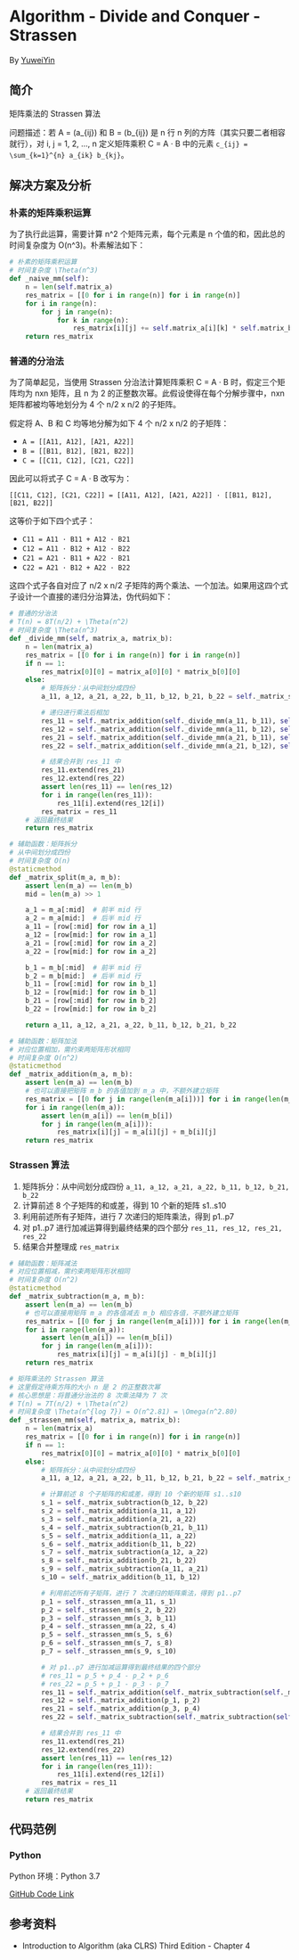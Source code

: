 # Algorithm - Divide and Conquer - Strassen

By [YuweiYin](https://yuweiyin.github.io/)

## 简介

矩阵乘法的 Strassen 算法

问题描述：若 A = (a\_{ij}) 和 B = (b_{ij}) 是 n 行 n 列的方阵（其实只要二者相容就行），对 i, j = 1, 2, ..., n 定义矩阵乘积 C = A · B 中的元素 `c_{ij} = \sum_{k=1}^{n} a_{ik} b_{kj}`。

## 解决方案及分析

### 朴素的矩阵乘积运算

为了执行此运算，需要计算 n^2 个矩阵元素，每个元素是 n 个值的和，因此总的时间复杂度为 O(n^3)。朴素解法如下：

```python
# 朴素的矩阵乘积运算
# 时间复杂度 \Theta(n^3)
def _naive_mm(self):
    n = len(self.matrix_a)
    res_matrix = [[0 for i in range(n)] for i in range(n)]
    for i in range(n):
        for j in range(n):
            for k in range(n):
                res_matrix[i][j] += self.matrix_a[i][k] * self.matrix_b[k][j]
    return res_matrix
```

### 普通的分治法

为了简单起见，当使用 Strassen 分治法计算矩阵乘积 C = A · B 时，假定三个矩阵均为 nxn 矩阵，且 n 为 2 的正整数次幂。此假设使得在每个分解步骤中，nxn 矩阵都被均等地划分为 4 个 n/2 x n/2 的子矩阵。

假定将 A、B 和 C 均等地分解为如下 4 个 n/2 x n/2 的子矩阵：

- `A = [[A11, A12], [A21, A22]]`
- `B = [[B11, B12], [B21, B22]]`
- `C = [[C11, C12], [C21, C22]]`

因此可以将式子 C = A · B 改写为：

`[[C11, C12], [C21, C22]] = [[A11, A12], [A21, A22]] · [[B11, B12], [B21, B22]]`

这等价于如下四个式子：

- `C11 = A11 · B11 + A12 · B21`
- `C12 = A11 · B12 + A12 · B22`
- `C21 = A21 · B11 + A22 · B21`
- `C22 = A21 · B12 + A22 · B22`

这四个式子各自对应了 n/2 x n/2 子矩阵的两个乘法、一个加法。如果用这四个式子设计一个直接的递归分治算法，伪代码如下：

```python
# 普通的分治法
# T(n) = 8T(n/2) + \Theta(n^2)
# 时间复杂度 \Theta(n^3)
def _divide_mm(self, matrix_a, matrix_b):
    n = len(matrix_a)
    res_matrix = [[0 for i in range(n)] for i in range(n)]
    if n == 1:
        res_matrix[0][0] = matrix_a[0][0] * matrix_b[0][0]
    else:
        # 矩阵拆分：从中间划分成四份
        a_11, a_12, a_21, a_22, b_11, b_12, b_21, b_22 = self._matrix_split(matrix_a, matrix_b)

        # 递归进行乘法后相加
        res_11 = self._matrix_addition(self._divide_mm(a_11, b_11), self._divide_mm(a_12, b_21))
        res_12 = self._matrix_addition(self._divide_mm(a_11, b_12), self._divide_mm(a_12, b_22))
        res_21 = self._matrix_addition(self._divide_mm(a_21, b_11), self._divide_mm(a_22, b_21))
        res_22 = self._matrix_addition(self._divide_mm(a_21, b_12), self._divide_mm(a_22, b_22))

        # 结果合并到 res_11 中
        res_11.extend(res_21)
        res_12.extend(res_22)
        assert len(res_11) == len(res_12)
        for i in range(len(res_11)):
            res_11[i].extend(res_12[i])
        res_matrix = res_11
    # 返回最终结果
    return res_matrix

# 辅助函数：矩阵拆分
# 从中间划分成四份
# 时间复杂度 O(n)
@staticmethod
def _matrix_split(m_a, m_b):
    assert len(m_a) == len(m_b)
    mid = len(m_a) >> 1

    a_1 = m_a[:mid]  # 前半 mid 行
    a_2 = m_a[mid:]  # 后半 mid 行
    a_11 = [row[:mid] for row in a_1]
    a_12 = [row[mid:] for row in a_1]
    a_21 = [row[:mid] for row in a_2]
    a_22 = [row[mid:] for row in a_2]

    b_1 = m_b[:mid]  # 前半 mid 行
    b_2 = m_b[mid:]  # 后半 mid 行
    b_11 = [row[:mid] for row in b_1]
    b_12 = [row[mid:] for row in b_1]
    b_21 = [row[:mid] for row in b_2]
    b_22 = [row[mid:] for row in b_2]

    return a_11, a_12, a_21, a_22, b_11, b_12, b_21, b_22

# 辅助函数：矩阵加法
# 对应位置相加，需约束两矩阵形状相同
# 时间复杂度 O(n^2)
@staticmethod
def _matrix_addition(m_a, m_b):
    assert len(m_a) == len(m_b)
    # 也可以直接把矩阵 m_b 的各值加到 m_a 中，不额外建立矩阵
    res_matrix = [[0 for j in range(len(m_a[i]))] for i in range(len(m_a))]
    for i in range(len(m_a)):
        assert len(m_a[i]) == len(m_b[i])
        for j in range(len(m_a[i])):
            res_matrix[i][j] = m_a[i][j] + m_b[i][j]
    return res_matrix
```

### Strassen 算法

1. 矩阵拆分：从中间划分成四份 `a_11, a_12, a_21, a_22, b_11, b_12, b_21, b_22`
2. 计算前述 8 个子矩阵的和或差，得到 10 个新的矩阵 s1..s10
3. 利用前述所有子矩阵，进行 7 次递归的矩阵乘法，得到 p1..p7
4. 对 p1..p7 进行加减运算得到最终结果的四个部分 `res_11, res_12, res_21, res_22`
5. 结果合并整理成 `res_matrix`

```python
# 辅助函数：矩阵减法
# 对应位置相减，需约束两矩阵形状相同
# 时间复杂度 O(n^2)
@staticmethod
def _matrix_subtraction(m_a, m_b):
    assert len(m_a) == len(m_b)
    # 也可以直接用矩阵 m_a 的各值减去 m_b 相应各值，不额外建立矩阵
    res_matrix = [[0 for j in range(len(m_a[i]))] for i in range(len(m_a))]
    for i in range(len(m_a)):
        assert len(m_a[i]) == len(m_b[i])
        for j in range(len(m_a[i])):
            res_matrix[i][j] = m_a[i][j] - m_b[i][j]
    return res_matrix

# 矩阵乘法的 Strassen 算法
# 这里假定待乘方阵的大小 n 是 2 的正整数次幂
# 核心思想是：将普通分治法的 8 次乘法降为 7 次
# T(n) = 7T(n/2) + \Theta(n^2)
# 时间复杂度 \Theta(n^{log 7}) = O(n^2.81) = \Omega(n^2.80)
def _strassen_mm(self, matrix_a, matrix_b):
    n = len(matrix_a)
    res_matrix = [[0 for i in range(n)] for i in range(n)]
    if n == 1:
        res_matrix[0][0] = matrix_a[0][0] * matrix_b[0][0]
    else:
        # 矩阵拆分：从中间划分成四份
        a_11, a_12, a_21, a_22, b_11, b_12, b_21, b_22 = self._matrix_split(matrix_a, matrix_b)

        # 计算前述 8 个子矩阵的和或差，得到 10 个新的矩阵 s1..s10
        s_1 = self._matrix_subtraction(b_12, b_22)
        s_2 = self._matrix_addition(a_11, a_12)
        s_3 = self._matrix_addition(a_21, a_22)
        s_4 = self._matrix_subtraction(b_21, b_11)
        s_5 = self._matrix_addition(a_11, a_22)
        s_6 = self._matrix_addition(b_11, b_22)
        s_7 = self._matrix_subtraction(a_12, a_22)
        s_8 = self._matrix_addition(b_21, b_22)
        s_9 = self._matrix_subtraction(a_11, a_21)
        s_10 = self._matrix_addition(b_11, b_12)

        # 利用前述所有子矩阵，进行 7 次递归的矩阵乘法，得到 p1..p7
        p_1 = self._strassen_mm(a_11, s_1)
        p_2 = self._strassen_mm(s_2, b_22)
        p_3 = self._strassen_mm(s_3, b_11)
        p_4 = self._strassen_mm(a_22, s_4)
        p_5 = self._strassen_mm(s_5, s_6)
        p_6 = self._strassen_mm(s_7, s_8)
        p_7 = self._strassen_mm(s_9, s_10)

        # 对 p1..p7 进行加减运算得到最终结果的四个部分
        # res_11 = p_5 + p_4 - p_2 + p_6
        # res_22 = p_5 + p_1 - p_3 - p_7
        res_11 = self._matrix_addition(self._matrix_subtraction(self._matrix_addition(p_5, p_4), p_2), p_6)
        res_12 = self._matrix_addition(p_1, p_2)
        res_21 = self._matrix_addition(p_3, p_4)
        res_22 = self._matrix_subtraction(self._matrix_subtraction(self._matrix_addition(p_5, p_1), p_3), p_7)

        # 结果合并到 res_11 中
        res_11.extend(res_21)
        res_12.extend(res_22)
        assert len(res_11) == len(res_12)
        for i in range(len(res_11)):
            res_11[i].extend(res_12[i])
        res_matrix = res_11
    # 返回最终结果
    return res_matrix
```

## 代码范例

### Python

Python 环境：Python 3.7

[GitHub Code Link](https://github.com/YuweiYin/Code_Play/blob/master/Algorithm-Essence/divide-conquer/matrix-strassen.py)

## 参考资料

- Introduction to Algorithm (aka CLRS) Third Edition - Chapter 4
